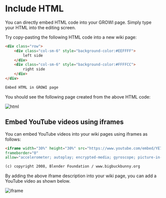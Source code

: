 # Include HTML

You can directly embed HTML code into your GROWI page.
Simply type your HTML into the editing screen.

Try copy-pasting the following HTML code into a new
wiki page:
```markdown
<div class="row">
    <div class="col-sm-6" style="background-color:#EEFFFF">
        left side
    </div>
    <div class="col-sm-6" style="background-color:#FFFFCC">
        right side
    </div>
</div>

Embed HTML in GROWI page
```

You should see the following page created from the above
HTML code:

![html](./images/include_html.png)

## Embed YouTube videos using iframes

You can embed YouTube videos into your wiki pages using
iframes as follows:

```markdown
<iframe width="30%" height="30%" src="https://www.youtube.com/embed/YE7VzlLtp-4h"
frameborder="0"
allow="accelerometer; autoplay; encrypted-media; gyroscope; picture-in-picture" allowfullscreen></iframe>

(c) copyright 2008, Blender Foundation / www.bigbuckbunny.org
```

By adding the above iframe description into your wiki page,
you can add a YouTube video as shown below.

![iframe](./images/include_iframe.png)